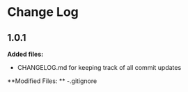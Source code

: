 # Change Log


## 1.0.1
**Added files:**
- CHANGELOG.md for keeping track of all commit updates

**Modified Files: **
-.gitignore
